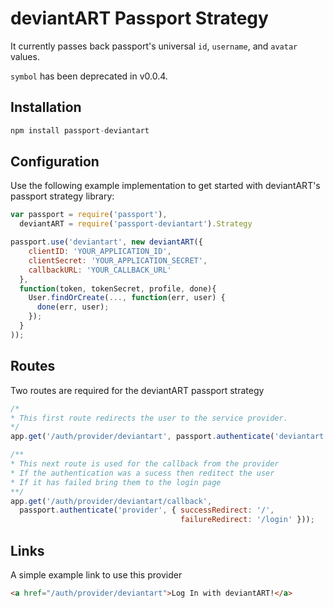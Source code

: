 # deviantART Passport Strategy

It currently passes back passport's universal `id`, `username`, and `avatar` values.

`symbol` has been deprecated in v0.0.4.

Installation
----

```javascript
npm install passport-deviantart
```

Configuration
----

Use the following example implementation to get started with deviantART's passport strategy library:

```javascript
var passport = require('passport'),
  deviantART = require('passport-deviantart').Strategy

passport.use('deviantart', new deviantART({
    clientID: 'YOUR_APPLICATION_ID',
    clientSecret: 'YOUR_APPLICATION_SECRET',
    callbackURL: 'YOUR_CALLBACK_URL'
  },
  function(token, tokenSecret, profile, done){
    User.findOrCreate(..., function(err, user) {
      done(err, user);
    });
  }
));
```

Routes
----

Two routes are required for the deviantART passport strategy

```javascript
/* 
* This first route redirects the user to the service provider. 
*/
app.get('/auth/provider/deviantart', passport.authenticate('deviantart'));

/**
* This next route is used for the callback from the provider
* If the authentication was a sucess then reditect the user
* If it has failed bring them to the login page
**/
app.get('/auth/provider/deviantart/callback', 
  passport.authenticate('provider', { successRedirect: '/',
                                      failureRedirect: '/login' }));
```

Links
----
A simple example link to use this provider
```html
<a href="/auth/provider/deviantart">Log In with deviantART!</a>
```
